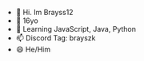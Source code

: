 - 👋 Hi. Im Brayss12
- 🎈 16yo
- 🌱 Learning JavaScript, Java, Python
- 📫 Discord Tag: brayszk
- 😄 He/Him

<!---
brayszk/brayszk is a ✨ special ✨ repository because its `README.md` (this file) appears on your GitHub profile.
You can click the Preview link to take a look at your changes.
--->
